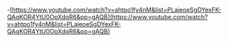 -[https://www.youtube.com/watch?v=ahtpo1fy4nM&list=PLajeoeSgDYexFK-QAqKOR4YtU0OpXdqR6&pp=gAQB](https://www.youtube.com/watch?v=ahtpo1fy4nM&list=PLajeoeSgDYexFK-QAqKOR4YtU0OpXdqR6&pp=gAQB)
